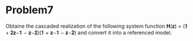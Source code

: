 # Problem7
Obtaine the cascaded realization of the following system function 
𝐇(𝐳) = (𝟏 + 𝟐𝐳−𝟏 − 𝐳−𝟐)(𝟏 + 𝐳−𝟏 − 𝐳−𝟐) 
and convert it into a referenced model.
